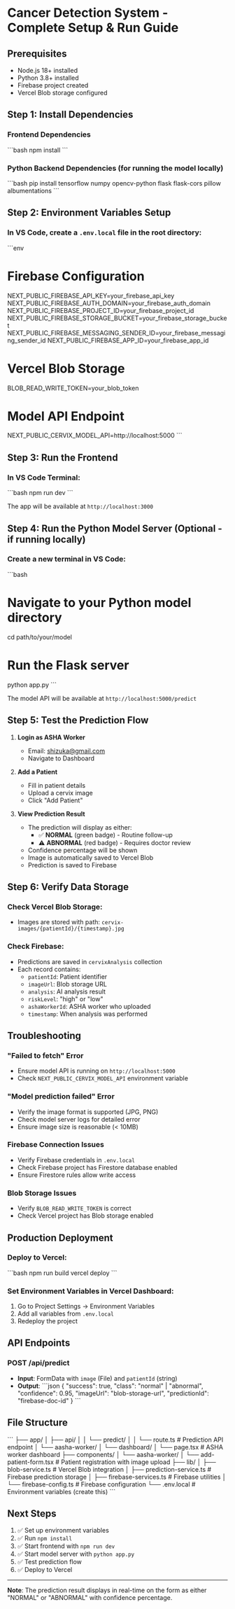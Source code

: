 # Cancer Detection System - Complete Setup & Run Guide

## Prerequisites
- Node.js 18+ installed
- Python 3.8+ installed
- Firebase project created
- Vercel Blob storage configured

## Step 1: Install Dependencies

### Frontend Dependencies
\`\`\`bash
npm install
\`\`\`

### Python Backend Dependencies (for running the model locally)
\`\`\`bash
pip install tensorflow numpy opencv-python flask flask-cors pillow albumentations
\`\`\`

## Step 2: Environment Variables Setup

### In VS Code, create a `.env.local` file in the root directory:

\`\`\`env
# Firebase Configuration
NEXT_PUBLIC_FIREBASE_API_KEY=your_firebase_api_key
NEXT_PUBLIC_FIREBASE_AUTH_DOMAIN=your_firebase_auth_domain
NEXT_PUBLIC_FIREBASE_PROJECT_ID=your_firebase_project_id
NEXT_PUBLIC_FIREBASE_STORAGE_BUCKET=your_firebase_storage_bucket
NEXT_PUBLIC_FIREBASE_MESSAGING_SENDER_ID=your_firebase_messaging_sender_id
NEXT_PUBLIC_FIREBASE_APP_ID=your_firebase_app_id

# Vercel Blob Storage
BLOB_READ_WRITE_TOKEN=your_blob_token

# Model API Endpoint
NEXT_PUBLIC_CERVIX_MODEL_API=http://localhost:5000
\`\`\`

## Step 3: Run the Frontend

### In VS Code Terminal:
\`\`\`bash
npm run dev
\`\`\`

The app will be available at `http://localhost:3000`

## Step 4: Run the Python Model Server (Optional - if running locally)

### Create a new terminal in VS Code:

\`\`\`bash
# Navigate to your Python model directory
cd path/to/your/model

# Run the Flask server
python app.py
\`\`\`

The model API will be available at `http://localhost:5000/predict`

## Step 5: Test the Prediction Flow

1. **Login as ASHA Worker**
   - Email: shizuka@gmail.com
   - Navigate to Dashboard

2. **Add a Patient**
   - Fill in patient details
   - Upload a cervix image
   - Click "Add Patient"

3. **View Prediction Result**
   - The prediction will display as either:
     - ✅ **NORMAL** (green badge) - Routine follow-up
     - ⚠️ **ABNORMAL** (red badge) - Requires doctor review
   - Confidence percentage will be shown
   - Image is automatically saved to Vercel Blob
   - Prediction is saved to Firebase

## Step 6: Verify Data Storage

### Check Vercel Blob Storage:
- Images are stored with path: `cervix-images/{patientId}/{timestamp}.jpg`

### Check Firebase:
- Predictions are saved in `cervixAnalysis` collection
- Each record contains:
  - `patientId`: Patient identifier
  - `imageUrl`: Blob storage URL
  - `analysis`: AI analysis result
  - `riskLevel`: "high" or "low"
  - `ashaWorkerId`: ASHA worker who uploaded
  - `timestamp`: When analysis was performed

## Troubleshooting

### "Failed to fetch" Error
- Ensure model API is running on `http://localhost:5000`
- Check `NEXT_PUBLIC_CERVIX_MODEL_API` environment variable

### "Model prediction failed" Error
- Verify the image format is supported (JPG, PNG)
- Check model server logs for detailed error
- Ensure image size is reasonable (< 10MB)

### Firebase Connection Issues
- Verify Firebase credentials in `.env.local`
- Check Firebase project has Firestore database enabled
- Ensure Firestore rules allow write access

### Blob Storage Issues
- Verify `BLOB_READ_WRITE_TOKEN` is correct
- Check Vercel project has Blob storage enabled

## Production Deployment

### Deploy to Vercel:
\`\`\`bash
npm run build
vercel deploy
\`\`\`

### Set Environment Variables in Vercel Dashboard:
1. Go to Project Settings → Environment Variables
2. Add all variables from `.env.local`
3. Redeploy the project

## API Endpoints

### POST /api/predict
- **Input**: FormData with `image` (File) and `patientId` (string)
- **Output**: 
  \`\`\`json
  {
    "success": true,
    "class": "normal" | "abnormal",
    "confidence": 0.95,
    "imageUrl": "blob-storage-url",
    "predictionId": "firebase-doc-id"
  }
  \`\`\`

## File Structure

\`\`\`
├── app/
│   ├── api/
│   │   └── predict/
│   │       └── route.ts          # Prediction API endpoint
│   └── aasha-worker/
│       └── dashboard/
│           └── page.tsx          # ASHA worker dashboard
├── components/
│   └── aasha-worker/
│       └── add-patient-form.tsx  # Patient registration with image upload
├── lib/
│   ├── blob-service.ts           # Vercel Blob integration
│   ├── prediction-service.ts     # Firebase prediction storage
│   ├── firebase-services.ts      # Firebase utilities
│   └── firebase-config.ts        # Firebase configuration
└── .env.local                    # Environment variables (create this)
\`\`\`

## Next Steps

1. ✅ Set up environment variables
2. ✅ Run `npm install`
3. ✅ Start frontend with `npm run dev`
4. ✅ Start model server with `python app.py`
5. ✅ Test prediction flow
6. ✅ Deploy to Vercel

---

**Note**: The prediction result displays in real-time on the form as either "NORMAL" or "ABNORMAL" with confidence percentage.
